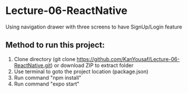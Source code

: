 # Lecture-06-ReactNative
Using navigation drawer with three screens to have SignUp/Login feature


## Method to run this project:
1. Clone directory (git clone https://github.com/KanYousaf/Lecture-06-ReactNative.git) or download ZIP to extract folder
2. Use terminal to goto the project location (package.json)
3. Run command "npm install"
3. Run command "expo start"
